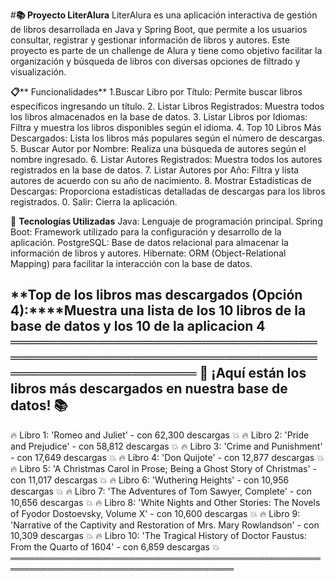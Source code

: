 

#**📚 Proyecto LiterAlura**
LiterAlura es una aplicación interactiva de gestión de libros desarrollada en Java y Spring Boot, que permite a los usuarios consultar, registrar y gestionar información de libros y autores. Este proyecto es parte de un challenge de Alura y tiene como objetivo facilitar la organización y búsqueda de libros con diversas opciones de filtrado y visualización.


**📋**** Funcionalidades**
1.Buscar Libro por Título: Permite buscar libros específicos ingresando un título.
2. Listar Libros Registrados: Muestra todos los libros almacenados en la base de datos.
3. Listar Libros por Idiomas: Filtra y muestra los libros disponibles según el idioma.
4. Top 10 Libros Más Descargados: Lista los libros más populares según el número de descargas.
5. Buscar Autor por Nombre: Realiza una búsqueda de autores según el nombre ingresado.
6. Listar Autores Registrados: Muestra todos los autores registrados en la base de datos.
7. Listar Autores por Año: Filtra y lista autores de acuerdo con su año de nacimiento.
8. Mostrar Estadísticas de Descargas: Proporciona estadísticas detalladas de descargas para los libros registrados.
0. Salir: Cierra la aplicación.


🚀 **Tecnologías Utilizadas**
Java: Lenguaje de programación principal.
Spring Boot: Framework utilizado para la configuración y desarrollo de la aplicación.
PostgreSQL: Base de datos relacional para almacenar la información de libros y autores.
Hibernate: ORM (Object-Relational Mapping) para facilitar la interacción con la base de datos.



**Top de los libros mas descargados (Opción 4):****Muestra una lista de los 10 libros de la base de datos y los 10 de la aplicacion
4
══════════════════════════════════════════════════════════════════════════════════════
🎉 ¡Aquí están los libros más descargados en nuestra base de datos! 📚
--------------------------------------------------------------------------------------
  🔥 Libro 1: 'Romeo and Juliet' - con  62,300 descargas 💥
  🔥 Libro 2: 'Pride and Prejudice' - con  58,812 descargas 💥
  🔥 Libro 3: 'Crime and Punishment' - con  17,649 descargas 💥
  🔥 Libro 4: 'Don Quijote' - con  12,877 descargas 💥
  🔥 Libro 5: 'A Christmas Carol in Prose; Being a Ghost Story of Christmas' - con  11,017 descargas 💥
  🔥 Libro 6: 'Wuthering Heights' - con  10,956 descargas 💥
  🔥 Libro 7: 'The Adventures of Tom Sawyer, Complete' - con  10,656 descargas 💥
  🔥 Libro 8: 'White Nights and Other Stories: The Novels of Fyodor Dostoevsky, Volume X' - con  10,600 descargas 💥
  🔥 Libro 9: 'Narrative of the Captivity and Restoration of Mrs. Mary Rowlandson' - con  10,309 descargas 💥
  🔥 Libro 10: 'The Tragical History of Doctor Faustus: From the Quarto of 1604' - con  6,859 descargas 💥
══════════════════════════════════════════════════════════════════════════════════════

